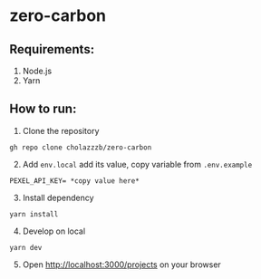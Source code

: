 # zero-carbon

## Requirements:

1. Node.js
2. Yarn

## How to run:

1. Clone the repository

```
gh repo clone cholazzzb/zero-carbon
```

2. Add `env.local` add its value, copy variable from `.env.example`

```
PEXEL_API_KEY= *copy value here*
```

3. Install dependency

```
yarn install
```

4. Develop on local

```
yarn dev
```

5. Open [http://localhost:3000/projects](http://localhost:3000/projects) on your browser
